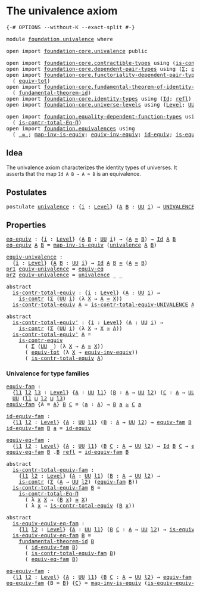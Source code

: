 # The univalence axiom

<pre class="Agda"><a id="33" class="Symbol">{-#</a> <a id="37" class="Keyword">OPTIONS</a> <a id="45" class="Pragma">--without-K</a> <a id="57" class="Pragma">--exact-split</a> <a id="71" class="Symbol">#-}</a>

<a id="76" class="Keyword">module</a> <a id="83" href="foundation.univalence.html" class="Module">foundation.univalence</a> <a id="105" class="Keyword">where</a>

<a id="112" class="Keyword">open</a> <a id="117" class="Keyword">import</a> <a id="124" href="foundation-core.univalence.html" class="Module">foundation-core.univalence</a> <a id="151" class="Keyword">public</a>

<a id="159" class="Keyword">open</a> <a id="164" class="Keyword">import</a> <a id="171" href="foundation-core.contractible-types.html" class="Module">foundation-core.contractible-types</a> <a id="206" class="Keyword">using</a> <a id="212" class="Symbol">(</a><a id="213" href="foundation-core.contractible-types.html#925" class="Function">is-contr</a><a id="221" class="Symbol">;</a> <a id="223" href="foundation-core.contractible-types.html#3230" class="Function">is-contr-equiv</a><a id="237" class="Symbol">)</a>
<a id="239" class="Keyword">open</a> <a id="244" class="Keyword">import</a> <a id="251" href="foundation-core.dependent-pair-types.html" class="Module">foundation-core.dependent-pair-types</a> <a id="288" class="Keyword">using</a> <a id="294" class="Symbol">(</a><a id="295" href="foundation-core.dependent-pair-types.html#502" class="Record">Σ</a><a id="296" class="Symbol">;</a> <a id="298" href="foundation-core.dependent-pair-types.html#575" class="InductiveConstructor">pair</a><a id="302" class="Symbol">;</a> <a id="304" href="foundation-core.dependent-pair-types.html#592" class="Field">pr1</a><a id="307" class="Symbol">;</a> <a id="309" href="foundation-core.dependent-pair-types.html#604" class="Field">pr2</a><a id="312" class="Symbol">)</a>
<a id="314" class="Keyword">open</a> <a id="319" class="Keyword">import</a> <a id="326" href="foundation-core.functoriality-dependent-pair-types.html" class="Module">foundation-core.functoriality-dependent-pair-types</a> <a id="377" class="Keyword">using</a>
  <a id="385" class="Symbol">(</a> <a id="387" href="foundation-core.functoriality-dependent-pair-types.html#6804" class="Function">equiv-tot</a><a id="396" class="Symbol">)</a>
<a id="398" class="Keyword">open</a> <a id="403" class="Keyword">import</a> <a id="410" href="foundation-core.fundamental-theorem-of-identity-types.html" class="Module">foundation-core.fundamental-theorem-of-identity-types</a> <a id="464" class="Keyword">using</a>
  <a id="472" class="Symbol">(</a> <a id="474" href="foundation-core.fundamental-theorem-of-identity-types.html#1888" class="Function">fundamental-theorem-id</a><a id="496" class="Symbol">)</a>
<a id="498" class="Keyword">open</a> <a id="503" class="Keyword">import</a> <a id="510" href="foundation-core.identity-types.html" class="Module">foundation-core.identity-types</a> <a id="541" class="Keyword">using</a> <a id="547" class="Symbol">(</a><a id="548" href="foundation-core.identity-types.html#641" class="Datatype">Id</a><a id="550" class="Symbol">;</a> <a id="552" href="foundation-core.identity-types.html#694" class="InductiveConstructor">refl</a><a id="556" class="Symbol">)</a>
<a id="558" class="Keyword">open</a> <a id="563" class="Keyword">import</a> <a id="570" href="foundation-core.universe-levels.html" class="Module">foundation-core.universe-levels</a> <a id="602" class="Keyword">using</a> <a id="608" class="Symbol">(</a><a id="609" href="Agda.Primitive.html#597" class="Postulate">Level</a><a id="614" class="Symbol">;</a> <a id="616" href="foundation-core.universe-levels.html#222" class="Primitive">UU</a><a id="618" class="Symbol">;</a> <a id="620" href="Agda.Primitive.html#810" class="Primitive Operator">_⊔_</a><a id="623" class="Symbol">)</a>

<a id="626" class="Keyword">open</a> <a id="631" class="Keyword">import</a> <a id="638" href="foundation.equality-dependent-function-types.html" class="Module">foundation.equality-dependent-function-types</a> <a id="683" class="Keyword">using</a>
  <a id="691" class="Symbol">(</a> <a id="693" href="foundation.equality-dependent-function-types.html#1038" class="Function">is-contr-total-Eq-Π</a><a id="712" class="Symbol">)</a>
<a id="714" class="Keyword">open</a> <a id="719" class="Keyword">import</a> <a id="726" href="foundation.equivalences.html" class="Module">foundation.equivalences</a> <a id="750" class="Keyword">using</a>
  <a id="758" class="Symbol">(</a> <a id="760" href="foundation-core.equivalences.html#1607" class="Function Operator">_≃_</a><a id="763" class="Symbol">;</a> <a id="765" href="foundation-core.equivalences.html#4173" class="Function">map-inv-is-equiv</a><a id="781" class="Symbol">;</a> <a id="783" href="foundation.equivalences.html#17260" class="Function">equiv-inv-equiv</a><a id="798" class="Symbol">;</a> <a id="800" href="foundation-core.equivalences.html#2480" class="Function">id-equiv</a><a id="808" class="Symbol">;</a> <a id="810" href="foundation-core.equivalences.html#1542" class="Function">is-equiv</a><a id="818" class="Symbol">)</a>
</pre>
## Idea

The univalence axiom characterizes the identity types of universes. It asserts that the map `Id A B → A ≃ B` is an equivalence.

## Postulates

<pre class="Agda"><a id="986" class="Keyword">postulate</a> <a id="univalence"></a><a id="996" href="foundation.univalence.html#996" class="Postulate">univalence</a> <a id="1007" class="Symbol">:</a> <a id="1009" class="Symbol">{</a><a id="1010" href="foundation.univalence.html#1010" class="Bound">i</a> <a id="1012" class="Symbol">:</a> <a id="1014" href="Agda.Primitive.html#597" class="Postulate">Level</a><a id="1019" class="Symbol">}</a> <a id="1021" class="Symbol">(</a><a id="1022" href="foundation.univalence.html#1022" class="Bound">A</a> <a id="1024" href="foundation.univalence.html#1024" class="Bound">B</a> <a id="1026" class="Symbol">:</a> <a id="1028" href="foundation-core.universe-levels.html#222" class="Primitive">UU</a> <a id="1031" href="foundation.univalence.html#1010" class="Bound">i</a><a id="1032" class="Symbol">)</a> <a id="1034" class="Symbol">→</a> <a id="1036" href="foundation-core.univalence.html#920" class="Function">UNIVALENCE</a> <a id="1047" href="foundation.univalence.html#1022" class="Bound">A</a> <a id="1049" href="foundation.univalence.html#1024" class="Bound">B</a>
</pre>
## Properties

<pre class="Agda"><a id="eq-equiv"></a><a id="1079" href="foundation.univalence.html#1079" class="Function">eq-equiv</a> <a id="1088" class="Symbol">:</a> <a id="1090" class="Symbol">{</a><a id="1091" href="foundation.univalence.html#1091" class="Bound">i</a> <a id="1093" class="Symbol">:</a> <a id="1095" href="Agda.Primitive.html#597" class="Postulate">Level</a><a id="1100" class="Symbol">}</a> <a id="1102" class="Symbol">(</a><a id="1103" href="foundation.univalence.html#1103" class="Bound">A</a> <a id="1105" href="foundation.univalence.html#1105" class="Bound">B</a> <a id="1107" class="Symbol">:</a> <a id="1109" href="foundation-core.universe-levels.html#222" class="Primitive">UU</a> <a id="1112" href="foundation.univalence.html#1091" class="Bound">i</a><a id="1113" class="Symbol">)</a> <a id="1115" class="Symbol">→</a> <a id="1117" class="Symbol">(</a><a id="1118" href="foundation.univalence.html#1103" class="Bound">A</a> <a id="1120" href="foundation-core.equivalences.html#1607" class="Function Operator">≃</a> <a id="1122" href="foundation.univalence.html#1105" class="Bound">B</a><a id="1123" class="Symbol">)</a> <a id="1125" class="Symbol">→</a> <a id="1127" href="foundation-core.identity-types.html#641" class="Datatype">Id</a> <a id="1130" href="foundation.univalence.html#1103" class="Bound">A</a> <a id="1132" href="foundation.univalence.html#1105" class="Bound">B</a>
<a id="1134" href="foundation.univalence.html#1079" class="Function">eq-equiv</a> <a id="1143" href="foundation.univalence.html#1143" class="Bound">A</a> <a id="1145" href="foundation.univalence.html#1145" class="Bound">B</a> <a id="1147" class="Symbol">=</a> <a id="1149" href="foundation-core.equivalences.html#4173" class="Function">map-inv-is-equiv</a> <a id="1166" class="Symbol">(</a><a id="1167" href="foundation.univalence.html#996" class="Postulate">univalence</a> <a id="1178" href="foundation.univalence.html#1143" class="Bound">A</a> <a id="1180" href="foundation.univalence.html#1145" class="Bound">B</a><a id="1181" class="Symbol">)</a>

<a id="equiv-univalence"></a><a id="1184" href="foundation.univalence.html#1184" class="Function">equiv-univalence</a> <a id="1201" class="Symbol">:</a>
  <a id="1205" class="Symbol">{</a><a id="1206" href="foundation.univalence.html#1206" class="Bound">i</a> <a id="1208" class="Symbol">:</a> <a id="1210" href="Agda.Primitive.html#597" class="Postulate">Level</a><a id="1215" class="Symbol">}</a> <a id="1217" class="Symbol">{</a><a id="1218" href="foundation.univalence.html#1218" class="Bound">A</a> <a id="1220" href="foundation.univalence.html#1220" class="Bound">B</a> <a id="1222" class="Symbol">:</a> <a id="1224" href="foundation-core.universe-levels.html#222" class="Primitive">UU</a> <a id="1227" href="foundation.univalence.html#1206" class="Bound">i</a><a id="1228" class="Symbol">}</a> <a id="1230" class="Symbol">→</a> <a id="1232" href="foundation-core.identity-types.html#641" class="Datatype">Id</a> <a id="1235" href="foundation.univalence.html#1218" class="Bound">A</a> <a id="1237" href="foundation.univalence.html#1220" class="Bound">B</a> <a id="1239" href="foundation-core.equivalences.html#1607" class="Function Operator">≃</a> <a id="1241" class="Symbol">(</a><a id="1242" href="foundation.univalence.html#1218" class="Bound">A</a> <a id="1244" href="foundation-core.equivalences.html#1607" class="Function Operator">≃</a> <a id="1246" href="foundation.univalence.html#1220" class="Bound">B</a><a id="1247" class="Symbol">)</a>
<a id="1249" href="foundation-core.dependent-pair-types.html#592" class="Field">pr1</a> <a id="1253" href="foundation.univalence.html#1184" class="Function">equiv-univalence</a> <a id="1270" class="Symbol">=</a> <a id="1272" href="foundation-core.univalence.html#832" class="Function">equiv-eq</a>
<a id="1281" href="foundation-core.dependent-pair-types.html#604" class="Field">pr2</a> <a id="1285" href="foundation.univalence.html#1184" class="Function">equiv-univalence</a> <a id="1302" class="Symbol">=</a> <a id="1304" href="foundation.univalence.html#996" class="Postulate">univalence</a> <a id="1315" class="Symbol">_</a> <a id="1317" class="Symbol">_</a>

<a id="1320" class="Keyword">abstract</a>
  <a id="is-contr-total-equiv"></a><a id="1331" href="foundation.univalence.html#1331" class="Function">is-contr-total-equiv</a> <a id="1352" class="Symbol">:</a> <a id="1354" class="Symbol">{</a><a id="1355" href="foundation.univalence.html#1355" class="Bound">i</a> <a id="1357" class="Symbol">:</a> <a id="1359" href="Agda.Primitive.html#597" class="Postulate">Level</a><a id="1364" class="Symbol">}</a> <a id="1366" class="Symbol">(</a><a id="1367" href="foundation.univalence.html#1367" class="Bound">A</a> <a id="1369" class="Symbol">:</a> <a id="1371" href="foundation-core.universe-levels.html#222" class="Primitive">UU</a> <a id="1374" href="foundation.univalence.html#1355" class="Bound">i</a><a id="1375" class="Symbol">)</a> <a id="1377" class="Symbol">→</a>
    <a id="1383" href="foundation-core.contractible-types.html#925" class="Function">is-contr</a> <a id="1392" class="Symbol">(</a><a id="1393" href="foundation-core.dependent-pair-types.html#502" class="Record">Σ</a> <a id="1395" class="Symbol">(</a><a id="1396" href="foundation-core.universe-levels.html#222" class="Primitive">UU</a> <a id="1399" href="foundation.univalence.html#1355" class="Bound">i</a><a id="1400" class="Symbol">)</a> <a id="1402" class="Symbol">(λ</a> <a id="1405" href="foundation.univalence.html#1405" class="Bound">X</a> <a id="1407" class="Symbol">→</a> <a id="1409" href="foundation.univalence.html#1367" class="Bound">A</a> <a id="1411" href="foundation-core.equivalences.html#1607" class="Function Operator">≃</a> <a id="1413" href="foundation.univalence.html#1405" class="Bound">X</a><a id="1414" class="Symbol">))</a>
  <a id="1419" href="foundation.univalence.html#1331" class="Function">is-contr-total-equiv</a> <a id="1440" href="foundation.univalence.html#1440" class="Bound">A</a> <a id="1442" class="Symbol">=</a> <a id="1444" href="foundation-core.univalence.html#1151" class="Function">is-contr-total-equiv-UNIVALENCE</a> <a id="1476" href="foundation.univalence.html#1440" class="Bound">A</a> <a id="1478" class="Symbol">(</a><a id="1479" href="foundation.univalence.html#996" class="Postulate">univalence</a> <a id="1490" href="foundation.univalence.html#1440" class="Bound">A</a><a id="1491" class="Symbol">)</a>

<a id="1494" class="Keyword">abstract</a>
  <a id="is-contr-total-equiv&#39;"></a><a id="1505" href="foundation.univalence.html#1505" class="Function">is-contr-total-equiv&#39;</a> <a id="1527" class="Symbol">:</a> <a id="1529" class="Symbol">{</a><a id="1530" href="foundation.univalence.html#1530" class="Bound">i</a> <a id="1532" class="Symbol">:</a> <a id="1534" href="Agda.Primitive.html#597" class="Postulate">Level</a><a id="1539" class="Symbol">}</a> <a id="1541" class="Symbol">(</a><a id="1542" href="foundation.univalence.html#1542" class="Bound">A</a> <a id="1544" class="Symbol">:</a> <a id="1546" href="foundation-core.universe-levels.html#222" class="Primitive">UU</a> <a id="1549" href="foundation.univalence.html#1530" class="Bound">i</a><a id="1550" class="Symbol">)</a> <a id="1552" class="Symbol">→</a>
    <a id="1558" href="foundation-core.contractible-types.html#925" class="Function">is-contr</a> <a id="1567" class="Symbol">(</a><a id="1568" href="foundation-core.dependent-pair-types.html#502" class="Record">Σ</a> <a id="1570" class="Symbol">(</a><a id="1571" href="foundation-core.universe-levels.html#222" class="Primitive">UU</a> <a id="1574" href="foundation.univalence.html#1530" class="Bound">i</a><a id="1575" class="Symbol">)</a> <a id="1577" class="Symbol">(λ</a> <a id="1580" href="foundation.univalence.html#1580" class="Bound">X</a> <a id="1582" class="Symbol">→</a> <a id="1584" href="foundation.univalence.html#1580" class="Bound">X</a> <a id="1586" href="foundation-core.equivalences.html#1607" class="Function Operator">≃</a> <a id="1588" href="foundation.univalence.html#1542" class="Bound">A</a><a id="1589" class="Symbol">))</a>
  <a id="1594" href="foundation.univalence.html#1505" class="Function">is-contr-total-equiv&#39;</a> <a id="1616" href="foundation.univalence.html#1616" class="Bound">A</a> <a id="1618" class="Symbol">=</a>
    <a id="1624" href="foundation-core.contractible-types.html#3230" class="Function">is-contr-equiv</a>
      <a id="1645" class="Symbol">(</a> <a id="1647" href="foundation-core.dependent-pair-types.html#502" class="Record">Σ</a> <a id="1649" class="Symbol">(</a><a id="1650" href="foundation-core.universe-levels.html#222" class="Primitive">UU</a> <a id="1653" class="Symbol">_)</a> <a id="1656" class="Symbol">(λ</a> <a id="1659" href="foundation.univalence.html#1659" class="Bound">X</a> <a id="1661" class="Symbol">→</a> <a id="1663" href="foundation.univalence.html#1616" class="Bound">A</a> <a id="1665" href="foundation-core.equivalences.html#1607" class="Function Operator">≃</a> <a id="1667" href="foundation.univalence.html#1659" class="Bound">X</a><a id="1668" class="Symbol">))</a>
      <a id="1677" class="Symbol">(</a> <a id="1679" href="foundation-core.functoriality-dependent-pair-types.html#6804" class="Function">equiv-tot</a> <a id="1689" class="Symbol">(λ</a> <a id="1692" href="foundation.univalence.html#1692" class="Bound">X</a> <a id="1694" class="Symbol">→</a> <a id="1696" href="foundation.equivalences.html#17260" class="Function">equiv-inv-equiv</a><a id="1711" class="Symbol">))</a>
      <a id="1720" class="Symbol">(</a> <a id="1722" href="foundation.univalence.html#1331" class="Function">is-contr-total-equiv</a> <a id="1743" href="foundation.univalence.html#1616" class="Bound">A</a><a id="1744" class="Symbol">)</a>
</pre>
### Univalence for type families

<pre class="Agda"><a id="equiv-fam"></a><a id="1793" href="foundation.univalence.html#1793" class="Function">equiv-fam</a> <a id="1803" class="Symbol">:</a>
  <a id="1807" class="Symbol">{</a><a id="1808" href="foundation.univalence.html#1808" class="Bound">l1</a> <a id="1811" href="foundation.univalence.html#1811" class="Bound">l2</a> <a id="1814" href="foundation.univalence.html#1814" class="Bound">l3</a> <a id="1817" class="Symbol">:</a> <a id="1819" href="Agda.Primitive.html#597" class="Postulate">Level</a><a id="1824" class="Symbol">}</a> <a id="1826" class="Symbol">{</a><a id="1827" href="foundation.univalence.html#1827" class="Bound">A</a> <a id="1829" class="Symbol">:</a> <a id="1831" href="foundation-core.universe-levels.html#222" class="Primitive">UU</a> <a id="1834" href="foundation.univalence.html#1808" class="Bound">l1</a><a id="1836" class="Symbol">}</a> <a id="1838" class="Symbol">(</a><a id="1839" href="foundation.univalence.html#1839" class="Bound">B</a> <a id="1841" class="Symbol">:</a> <a id="1843" href="foundation.univalence.html#1827" class="Bound">A</a> <a id="1845" class="Symbol">→</a> <a id="1847" href="foundation-core.universe-levels.html#222" class="Primitive">UU</a> <a id="1850" href="foundation.univalence.html#1811" class="Bound">l2</a><a id="1852" class="Symbol">)</a> <a id="1854" class="Symbol">(</a><a id="1855" href="foundation.univalence.html#1855" class="Bound">C</a> <a id="1857" class="Symbol">:</a> <a id="1859" href="foundation.univalence.html#1827" class="Bound">A</a> <a id="1861" class="Symbol">→</a> <a id="1863" href="foundation-core.universe-levels.html#222" class="Primitive">UU</a> <a id="1866" href="foundation.univalence.html#1814" class="Bound">l3</a><a id="1868" class="Symbol">)</a> <a id="1870" class="Symbol">→</a>
  <a id="1874" href="foundation-core.universe-levels.html#222" class="Primitive">UU</a> <a id="1877" class="Symbol">(</a><a id="1878" href="foundation.univalence.html#1808" class="Bound">l1</a> <a id="1881" href="Agda.Primitive.html#810" class="Primitive Operator">⊔</a> <a id="1883" href="foundation.univalence.html#1811" class="Bound">l2</a> <a id="1886" href="Agda.Primitive.html#810" class="Primitive Operator">⊔</a> <a id="1888" href="foundation.univalence.html#1814" class="Bound">l3</a><a id="1890" class="Symbol">)</a>
<a id="1892" href="foundation.univalence.html#1793" class="Function">equiv-fam</a> <a id="1902" class="Symbol">{</a><a id="1903" class="Argument">A</a> <a id="1905" class="Symbol">=</a> <a id="1907" href="foundation.univalence.html#1907" class="Bound">A</a><a id="1908" class="Symbol">}</a> <a id="1910" href="foundation.univalence.html#1910" class="Bound">B</a> <a id="1912" href="foundation.univalence.html#1912" class="Bound">C</a> <a id="1914" class="Symbol">=</a> <a id="1916" class="Symbol">(</a><a id="1917" href="foundation.univalence.html#1917" class="Bound">a</a> <a id="1919" class="Symbol">:</a> <a id="1921" href="foundation.univalence.html#1907" class="Bound">A</a><a id="1922" class="Symbol">)</a> <a id="1924" class="Symbol">→</a> <a id="1926" href="foundation.univalence.html#1910" class="Bound">B</a> <a id="1928" href="foundation.univalence.html#1917" class="Bound">a</a> <a id="1930" href="foundation-core.equivalences.html#1607" class="Function Operator">≃</a> <a id="1932" href="foundation.univalence.html#1912" class="Bound">C</a> <a id="1934" href="foundation.univalence.html#1917" class="Bound">a</a>

<a id="id-equiv-fam"></a><a id="1937" href="foundation.univalence.html#1937" class="Function">id-equiv-fam</a> <a id="1950" class="Symbol">:</a>
  <a id="1954" class="Symbol">{</a><a id="1955" href="foundation.univalence.html#1955" class="Bound">l1</a> <a id="1958" href="foundation.univalence.html#1958" class="Bound">l2</a> <a id="1961" class="Symbol">:</a> <a id="1963" href="Agda.Primitive.html#597" class="Postulate">Level</a><a id="1968" class="Symbol">}</a> <a id="1970" class="Symbol">{</a><a id="1971" href="foundation.univalence.html#1971" class="Bound">A</a> <a id="1973" class="Symbol">:</a> <a id="1975" href="foundation-core.universe-levels.html#222" class="Primitive">UU</a> <a id="1978" href="foundation.univalence.html#1955" class="Bound">l1</a><a id="1980" class="Symbol">}</a> <a id="1982" class="Symbol">(</a><a id="1983" href="foundation.univalence.html#1983" class="Bound">B</a> <a id="1985" class="Symbol">:</a> <a id="1987" href="foundation.univalence.html#1971" class="Bound">A</a> <a id="1989" class="Symbol">→</a> <a id="1991" href="foundation-core.universe-levels.html#222" class="Primitive">UU</a> <a id="1994" href="foundation.univalence.html#1958" class="Bound">l2</a><a id="1996" class="Symbol">)</a> <a id="1998" class="Symbol">→</a> <a id="2000" href="foundation.univalence.html#1793" class="Function">equiv-fam</a> <a id="2010" href="foundation.univalence.html#1983" class="Bound">B</a> <a id="2012" href="foundation.univalence.html#1983" class="Bound">B</a>
<a id="2014" href="foundation.univalence.html#1937" class="Function">id-equiv-fam</a> <a id="2027" href="foundation.univalence.html#2027" class="Bound">B</a> <a id="2029" href="foundation.univalence.html#2029" class="Bound">a</a> <a id="2031" class="Symbol">=</a> <a id="2033" href="foundation-core.equivalences.html#2480" class="Function">id-equiv</a>

<a id="equiv-eq-fam"></a><a id="2043" href="foundation.univalence.html#2043" class="Function">equiv-eq-fam</a> <a id="2056" class="Symbol">:</a>
  <a id="2060" class="Symbol">{</a><a id="2061" href="foundation.univalence.html#2061" class="Bound">l1</a> <a id="2064" href="foundation.univalence.html#2064" class="Bound">l2</a> <a id="2067" class="Symbol">:</a> <a id="2069" href="Agda.Primitive.html#597" class="Postulate">Level</a><a id="2074" class="Symbol">}</a> <a id="2076" class="Symbol">{</a><a id="2077" href="foundation.univalence.html#2077" class="Bound">A</a> <a id="2079" class="Symbol">:</a> <a id="2081" href="foundation-core.universe-levels.html#222" class="Primitive">UU</a> <a id="2084" href="foundation.univalence.html#2061" class="Bound">l1</a><a id="2086" class="Symbol">}</a> <a id="2088" class="Symbol">(</a><a id="2089" href="foundation.univalence.html#2089" class="Bound">B</a> <a id="2091" href="foundation.univalence.html#2091" class="Bound">C</a> <a id="2093" class="Symbol">:</a> <a id="2095" href="foundation.univalence.html#2077" class="Bound">A</a> <a id="2097" class="Symbol">→</a> <a id="2099" href="foundation-core.universe-levels.html#222" class="Primitive">UU</a> <a id="2102" href="foundation.univalence.html#2064" class="Bound">l2</a><a id="2104" class="Symbol">)</a> <a id="2106" class="Symbol">→</a> <a id="2108" href="foundation-core.identity-types.html#641" class="Datatype">Id</a> <a id="2111" href="foundation.univalence.html#2089" class="Bound">B</a> <a id="2113" href="foundation.univalence.html#2091" class="Bound">C</a> <a id="2115" class="Symbol">→</a> <a id="2117" href="foundation.univalence.html#1793" class="Function">equiv-fam</a> <a id="2127" href="foundation.univalence.html#2089" class="Bound">B</a> <a id="2129" href="foundation.univalence.html#2091" class="Bound">C</a>
<a id="2131" href="foundation.univalence.html#2043" class="Function">equiv-eq-fam</a> <a id="2144" href="foundation.univalence.html#2144" class="Bound">B</a> <a id="2146" class="DottedPattern Symbol">.</a><a id="2147" href="foundation.univalence.html#2144" class="DottedPattern Bound">B</a> <a id="2149" href="foundation-core.identity-types.html#694" class="InductiveConstructor">refl</a> <a id="2154" class="Symbol">=</a> <a id="2156" href="foundation.univalence.html#1937" class="Function">id-equiv-fam</a> <a id="2169" href="foundation.univalence.html#2144" class="Bound">B</a>

<a id="2172" class="Keyword">abstract</a>
  <a id="is-contr-total-equiv-fam"></a><a id="2183" href="foundation.univalence.html#2183" class="Function">is-contr-total-equiv-fam</a> <a id="2208" class="Symbol">:</a>
    <a id="2214" class="Symbol">{</a><a id="2215" href="foundation.univalence.html#2215" class="Bound">l1</a> <a id="2218" href="foundation.univalence.html#2218" class="Bound">l2</a> <a id="2221" class="Symbol">:</a> <a id="2223" href="Agda.Primitive.html#597" class="Postulate">Level</a><a id="2228" class="Symbol">}</a> <a id="2230" class="Symbol">{</a><a id="2231" href="foundation.univalence.html#2231" class="Bound">A</a> <a id="2233" class="Symbol">:</a> <a id="2235" href="foundation-core.universe-levels.html#222" class="Primitive">UU</a> <a id="2238" href="foundation.univalence.html#2215" class="Bound">l1</a><a id="2240" class="Symbol">}</a> <a id="2242" class="Symbol">(</a><a id="2243" href="foundation.univalence.html#2243" class="Bound">B</a> <a id="2245" class="Symbol">:</a> <a id="2247" href="foundation.univalence.html#2231" class="Bound">A</a> <a id="2249" class="Symbol">→</a> <a id="2251" href="foundation-core.universe-levels.html#222" class="Primitive">UU</a> <a id="2254" href="foundation.univalence.html#2218" class="Bound">l2</a><a id="2256" class="Symbol">)</a> <a id="2258" class="Symbol">→</a>
    <a id="2264" href="foundation-core.contractible-types.html#925" class="Function">is-contr</a> <a id="2273" class="Symbol">(</a><a id="2274" href="foundation-core.dependent-pair-types.html#502" class="Record">Σ</a> <a id="2276" class="Symbol">(</a><a id="2277" href="foundation.univalence.html#2231" class="Bound">A</a> <a id="2279" class="Symbol">→</a> <a id="2281" href="foundation-core.universe-levels.html#222" class="Primitive">UU</a> <a id="2284" href="foundation.univalence.html#2218" class="Bound">l2</a><a id="2286" class="Symbol">)</a> <a id="2288" class="Symbol">(</a><a id="2289" href="foundation.univalence.html#1793" class="Function">equiv-fam</a> <a id="2299" href="foundation.univalence.html#2243" class="Bound">B</a><a id="2300" class="Symbol">))</a>
  <a id="2305" href="foundation.univalence.html#2183" class="Function">is-contr-total-equiv-fam</a> <a id="2330" href="foundation.univalence.html#2330" class="Bound">B</a> <a id="2332" class="Symbol">=</a>
    <a id="2338" href="foundation.equality-dependent-function-types.html#1038" class="Function">is-contr-total-Eq-Π</a>
      <a id="2364" class="Symbol">(</a> <a id="2366" class="Symbol">λ</a> <a id="2368" href="foundation.univalence.html#2368" class="Bound">x</a> <a id="2370" href="foundation.univalence.html#2370" class="Bound">X</a> <a id="2372" class="Symbol">→</a> <a id="2374" class="Symbol">(</a><a id="2375" href="foundation.univalence.html#2330" class="Bound">B</a> <a id="2377" href="foundation.univalence.html#2368" class="Bound">x</a><a id="2378" class="Symbol">)</a> <a id="2380" href="foundation-core.equivalences.html#1607" class="Function Operator">≃</a> <a id="2382" href="foundation.univalence.html#2370" class="Bound">X</a><a id="2383" class="Symbol">)</a>
      <a id="2391" class="Symbol">(</a> <a id="2393" class="Symbol">λ</a> <a id="2395" href="foundation.univalence.html#2395" class="Bound">x</a> <a id="2397" class="Symbol">→</a> <a id="2399" href="foundation.univalence.html#1331" class="Function">is-contr-total-equiv</a> <a id="2420" class="Symbol">(</a><a id="2421" href="foundation.univalence.html#2330" class="Bound">B</a> <a id="2423" href="foundation.univalence.html#2395" class="Bound">x</a><a id="2424" class="Symbol">))</a>

<a id="2428" class="Keyword">abstract</a>
  <a id="is-equiv-equiv-eq-fam"></a><a id="2439" href="foundation.univalence.html#2439" class="Function">is-equiv-equiv-eq-fam</a> <a id="2461" class="Symbol">:</a>
    <a id="2467" class="Symbol">{</a><a id="2468" href="foundation.univalence.html#2468" class="Bound">l1</a> <a id="2471" href="foundation.univalence.html#2471" class="Bound">l2</a> <a id="2474" class="Symbol">:</a> <a id="2476" href="Agda.Primitive.html#597" class="Postulate">Level</a><a id="2481" class="Symbol">}</a> <a id="2483" class="Symbol">{</a><a id="2484" href="foundation.univalence.html#2484" class="Bound">A</a> <a id="2486" class="Symbol">:</a> <a id="2488" href="foundation-core.universe-levels.html#222" class="Primitive">UU</a> <a id="2491" href="foundation.univalence.html#2468" class="Bound">l1</a><a id="2493" class="Symbol">}</a> <a id="2495" class="Symbol">(</a><a id="2496" href="foundation.univalence.html#2496" class="Bound">B</a> <a id="2498" href="foundation.univalence.html#2498" class="Bound">C</a> <a id="2500" class="Symbol">:</a> <a id="2502" href="foundation.univalence.html#2484" class="Bound">A</a> <a id="2504" class="Symbol">→</a> <a id="2506" href="foundation-core.universe-levels.html#222" class="Primitive">UU</a> <a id="2509" href="foundation.univalence.html#2471" class="Bound">l2</a><a id="2511" class="Symbol">)</a> <a id="2513" class="Symbol">→</a> <a id="2515" href="foundation-core.equivalences.html#1542" class="Function">is-equiv</a> <a id="2524" class="Symbol">(</a><a id="2525" href="foundation.univalence.html#2043" class="Function">equiv-eq-fam</a> <a id="2538" href="foundation.univalence.html#2496" class="Bound">B</a> <a id="2540" href="foundation.univalence.html#2498" class="Bound">C</a><a id="2541" class="Symbol">)</a>
  <a id="2545" href="foundation.univalence.html#2439" class="Function">is-equiv-equiv-eq-fam</a> <a id="2567" href="foundation.univalence.html#2567" class="Bound">B</a> <a id="2569" class="Symbol">=</a>
    <a id="2575" href="foundation-core.fundamental-theorem-of-identity-types.html#1888" class="Function">fundamental-theorem-id</a> <a id="2598" href="foundation.univalence.html#2567" class="Bound">B</a>
      <a id="2606" class="Symbol">(</a> <a id="2608" href="foundation.univalence.html#1937" class="Function">id-equiv-fam</a> <a id="2621" href="foundation.univalence.html#2567" class="Bound">B</a><a id="2622" class="Symbol">)</a>
      <a id="2630" class="Symbol">(</a> <a id="2632" href="foundation.univalence.html#2183" class="Function">is-contr-total-equiv-fam</a> <a id="2657" href="foundation.univalence.html#2567" class="Bound">B</a><a id="2658" class="Symbol">)</a>
      <a id="2666" class="Symbol">(</a> <a id="2668" href="foundation.univalence.html#2043" class="Function">equiv-eq-fam</a> <a id="2681" href="foundation.univalence.html#2567" class="Bound">B</a><a id="2682" class="Symbol">)</a>

<a id="eq-equiv-fam"></a><a id="2685" href="foundation.univalence.html#2685" class="Function">eq-equiv-fam</a> <a id="2698" class="Symbol">:</a>
  <a id="2702" class="Symbol">{</a><a id="2703" href="foundation.univalence.html#2703" class="Bound">l1</a> <a id="2706" href="foundation.univalence.html#2706" class="Bound">l2</a> <a id="2709" class="Symbol">:</a> <a id="2711" href="Agda.Primitive.html#597" class="Postulate">Level</a><a id="2716" class="Symbol">}</a> <a id="2718" class="Symbol">{</a><a id="2719" href="foundation.univalence.html#2719" class="Bound">A</a> <a id="2721" class="Symbol">:</a> <a id="2723" href="foundation-core.universe-levels.html#222" class="Primitive">UU</a> <a id="2726" href="foundation.univalence.html#2703" class="Bound">l1</a><a id="2728" class="Symbol">}</a> <a id="2730" class="Symbol">{</a><a id="2731" href="foundation.univalence.html#2731" class="Bound">B</a> <a id="2733" href="foundation.univalence.html#2733" class="Bound">C</a> <a id="2735" class="Symbol">:</a> <a id="2737" href="foundation.univalence.html#2719" class="Bound">A</a> <a id="2739" class="Symbol">→</a> <a id="2741" href="foundation-core.universe-levels.html#222" class="Primitive">UU</a> <a id="2744" href="foundation.univalence.html#2706" class="Bound">l2</a><a id="2746" class="Symbol">}</a> <a id="2748" class="Symbol">→</a> <a id="2750" href="foundation.univalence.html#1793" class="Function">equiv-fam</a> <a id="2760" href="foundation.univalence.html#2731" class="Bound">B</a> <a id="2762" href="foundation.univalence.html#2733" class="Bound">C</a> <a id="2764" class="Symbol">→</a> <a id="2766" href="foundation-core.identity-types.html#641" class="Datatype">Id</a> <a id="2769" href="foundation.univalence.html#2731" class="Bound">B</a> <a id="2771" href="foundation.univalence.html#2733" class="Bound">C</a>
<a id="2773" href="foundation.univalence.html#2685" class="Function">eq-equiv-fam</a> <a id="2786" class="Symbol">{</a><a id="2787" class="Argument">B</a> <a id="2789" class="Symbol">=</a> <a id="2791" href="foundation.univalence.html#2791" class="Bound">B</a><a id="2792" class="Symbol">}</a> <a id="2794" class="Symbol">{</a><a id="2795" href="foundation.univalence.html#2795" class="Bound">C</a><a id="2796" class="Symbol">}</a> <a id="2798" class="Symbol">=</a> <a id="2800" href="foundation-core.equivalences.html#4173" class="Function">map-inv-is-equiv</a> <a id="2817" class="Symbol">(</a><a id="2818" href="foundation.univalence.html#2439" class="Function">is-equiv-equiv-eq-fam</a> <a id="2840" href="foundation.univalence.html#2791" class="Bound">B</a> <a id="2842" href="foundation.univalence.html#2795" class="Bound">C</a><a id="2843" class="Symbol">)</a>
</pre>